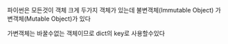파이썬은 모든것이 객체
크게 두가지 객체가 있는데 불변객체(Immutable Object) 가변객체(Mutable Object)가 있다

가변객체는 바꿀수없는 객체이므로 dict의 key로 사용할수있다
